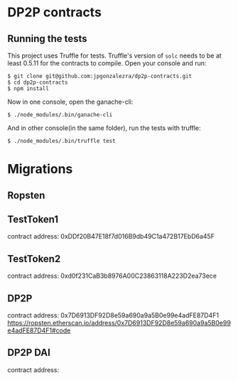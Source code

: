 # DP2P contracts 

## Running the tests

This project uses Truffle for tests. Truffle's version of `solc` needs to be at least 0.5.11 for the contracts to compile.
Open your console and run:

    $ git clone git@github.com:jpgonzalezra/dp2p-contracts.git
    $ cd dp2p-contracts
    $ npm install

Now in one console, open the ganache-cli:

    $ ./node_modules/.bin/ganache-cli

And in other console(in the same folder), run the tests with truffle:

    $ ./node_modules/.bin/truffle test

# Migrations

## Ropsten

## TestToken1
contract address:    0xDDf20B47E18f7d016B9db49C1a472B17EbD6a45F

## TestToken2
contract address:    0xd0f231CaB3b8976A00C23863118A223D2ea73ece

## DP2P
contract address:    0x7D6913DF92D8e59a690a9a5B0e99e4adFE87D4F1
https://ropsten.etherscan.io/address/0x7D6913DF92D8e59a690a9a5B0e99e4adFE87D4F1#code

## DP2P DAI
contract address:    